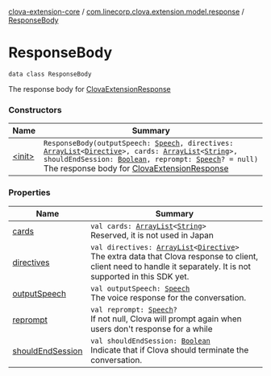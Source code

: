 [clova-extension-core](../../index.md) / [com.linecorp.clova.extension.model.response](../index.md) / [ResponseBody](./index.md)

# ResponseBody

`data class ResponseBody`

The response body for [ClovaExtensionResponse](../-clova-extension-response/index.md)

### Constructors

| Name | Summary |
|---|---|
| [&lt;init&gt;](-init-.md) | `ResponseBody(outputSpeech: `[`Speech`](../-speech.md)`, directives: `[`ArrayList`](https://kotlinlang.org/api/latest/jvm/stdlib/kotlin.collections/-array-list/index.html)`<`[`Directive`](../../com.linecorp.clova.extension.model.directive/-directive/index.md)`>, cards: `[`ArrayList`](https://kotlinlang.org/api/latest/jvm/stdlib/kotlin.collections/-array-list/index.html)`<`[`String`](https://kotlinlang.org/api/latest/jvm/stdlib/kotlin/-string/index.html)`>, shouldEndSession: `[`Boolean`](https://kotlinlang.org/api/latest/jvm/stdlib/kotlin/-boolean/index.html)`, reprompt: `[`Speech`](../-speech.md)`? = null)`<br>The response body for [ClovaExtensionResponse](../-clova-extension-response/index.md) |

### Properties

| Name | Summary |
|---|---|
| [cards](cards.md) | `val cards: `[`ArrayList`](https://kotlinlang.org/api/latest/jvm/stdlib/kotlin.collections/-array-list/index.html)`<`[`String`](https://kotlinlang.org/api/latest/jvm/stdlib/kotlin/-string/index.html)`>`<br>Reserved, it is not used in Japan |
| [directives](directives.md) | `val directives: `[`ArrayList`](https://kotlinlang.org/api/latest/jvm/stdlib/kotlin.collections/-array-list/index.html)`<`[`Directive`](../../com.linecorp.clova.extension.model.directive/-directive/index.md)`>`<br>The extra data that Clova response to client, client need to handle it separately. It is not supported in this SDK yet. |
| [outputSpeech](output-speech.md) | `val outputSpeech: `[`Speech`](../-speech.md)<br>The voice response for the conversation. |
| [reprompt](reprompt.md) | `val reprompt: `[`Speech`](../-speech.md)`?`<br>If not null, Clova will prompt again when users don't response for a while |
| [shouldEndSession](should-end-session.md) | `val shouldEndSession: `[`Boolean`](https://kotlinlang.org/api/latest/jvm/stdlib/kotlin/-boolean/index.html)<br>Indicate that if Clova should terminate the conversation. |
